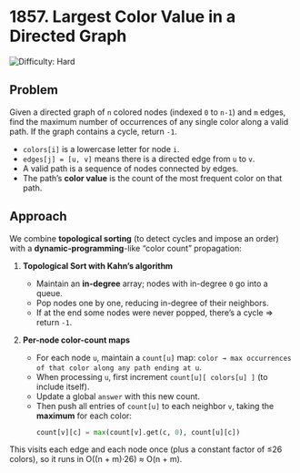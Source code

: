 # 1857. Largest Color Value in a Directed Graph

![Difficulty: Hard](https://img.shields.io/badge/Difficulty-Hard-red)

## Problem

Given a directed graph of `n` colored nodes (indexed `0` to `n-1`) and `m` edges, find the maximum number of occurrences of any single color along a valid path. If the graph contains a cycle, return `-1`.

- `colors[i]` is a lowercase letter for node `i`.
- `edges[j] = [u, v]` means there is a directed edge from `u` to `v`.
- A valid path is a sequence of nodes connected by edges.
- The path’s **color value** is the count of the most frequent color on that path.

## Approach

We combine **topological sorting** (to detect cycles and impose an order) with a **dynamic-programming**-like “color count” propagation:

1. **Topological Sort with Kahn’s algorithm**  
   - Maintain an **in-degree** array; nodes with in-degree `0` go into a queue.
   - Pop nodes one by one, reducing in-degree of their neighbors.  
   - If at the end some nodes were never popped, there’s a cycle ⇒ return `-1`.

2. **Per-node color-count maps**  
   - For each node `u`, maintain a `count[u]` map: `color → max occurrences of that color along any path ending at u`.
   - When processing `u`, first increment `count[u][ colors[u] ]` (to include itself).
   - Update a global `answer` with this new count.
   - Then push all entries of `count[u]` to each neighbor `v`, taking the **maximum** for each color:
     ```python
     count[v][c] = max(count[v].get(c, 0), count[u][c])
     ```

This visits each edge and each node once (plus a constant factor of ≤26 colors), so it runs in O((n + m)·26) ≈ O(n + m).
